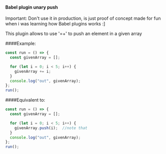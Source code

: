 #### Babel plugin unary push

Important: Don't use it in production, is just proof of concept made for fun when i was learning how Babel plugins works :]

This plugin allows to use '=+' to push an element in a given array

####Example:
```javascript
const run = () => {
  const givenArray = [];

  for (let i = 0; i < 5; i++) {
    givenArray += i;
  }
  console.log("out", givenArray);
};
run();
```
####Equivalent to:

```javascript
const run = () => {
  const givenArray = [];

  for (let i = 0; i < 5; i++) {
    givenArray.push(i);  //note that
  }
  console.log("out", givenArray);
};
run();
```
